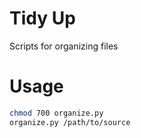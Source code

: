 # Tidy Up
Scripts for organizing files

# Usage
```bash
chmod 700 organize.py
organize.py /path/to/source
```
